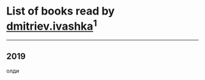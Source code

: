 # List of books read by [dmitriev.ivashka](http://vk.com/id45795901)<sup>1</sup>
---

## 2019

олди



